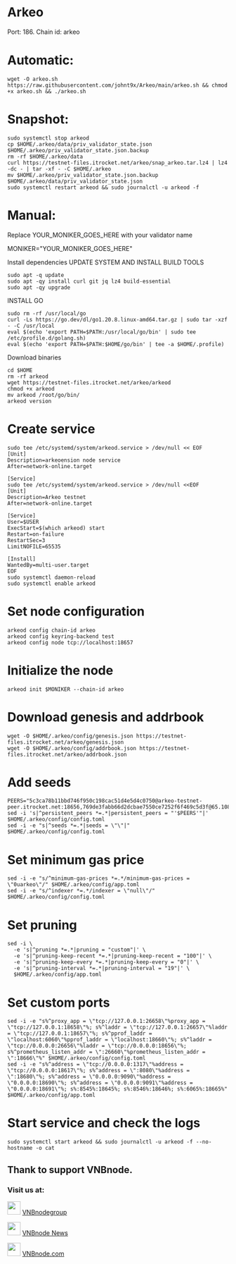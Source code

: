 # Arkeo

Port: 186. Chain id: arkeo

# Automatic:
```
wget -O arkeo.sh https://raw.githubusercontent.com/johnt9x/Arkeo/main/arkeo.sh && chmod +x arkeo.sh && ./arkeo.sh
```
# Snapshot:
```
sudo systemctl stop arkeod
cp $HOME/.arkeo/data/priv_validator_state.json $HOME/.arkeo/priv_validator_state.json.backup
rm -rf $HOME/.arkeo/data 
curl https://testnet-files.itrocket.net/arkeo/snap_arkeo.tar.lz4 | lz4 -dc - | tar -xf - -C $HOME/.arkeo
mv $HOME/.arkeo/priv_validator_state.json.backup $HOME/.arkeo/data/priv_validator_state.json
sudo systemctl restart arkeod && sudo journalctl -u arkeod -f
```
# Manual:
Replace YOUR_MONIKER_GOES_HERE with your validator name

MONIKER="YOUR_MONIKER_GOES_HERE"

Install dependencies
UPDATE SYSTEM AND INSTALL BUILD TOOLS
```
sudo apt -q update
sudo apt -qy install curl git jq lz4 build-essential
sudo apt -qy upgrade
```
INSTALL GO
```
sudo rm -rf /usr/local/go
curl -Ls https://go.dev/dl/go1.20.8.linux-amd64.tar.gz | sudo tar -xzf - -C /usr/local
eval $(echo 'export PATH=$PATH:/usr/local/go/bin' | sudo tee /etc/profile.d/golang.sh)
eval $(echo 'export PATH=$PATH:$HOME/go/bin' | tee -a $HOME/.profile)
```
Download binaries
```
cd $HOME
rm -rf arkeod
wget https://testnet-files.itrocket.net/arkeo/arkeod
chmod +x arkeod
mv arkeod /root/go/bin/
arkeod version
```
# Create service
```
sudo tee /etc/systemd/system/arkeod.service > /dev/null << EOF
[Unit]
Description=arkeoension node service
After=network-online.target

[Service]
sudo tee /etc/systemd/system/arkeod.service > /dev/null <<EOF
[Unit]
Description=Arkeo testnet
After=network-online.target

[Service]
User=$USER
ExecStart=$(which arkeod) start
Restart=on-failure
RestartSec=3
LimitNOFILE=65535

[Install]
WantedBy=multi-user.target
EOF
sudo systemctl daemon-reload
sudo systemctl enable arkeod
```
# Set node configuration
```
arkeod config chain-id arkeo
arkeod config keyring-backend test
arkeod config node tcp://localhost:18657
```
# Initialize the node
```
arkeod init $MONIKER --chain-id arkeo
```
# Download genesis and addrbook
```
wget -O $HOME/.arkeo/config/genesis.json https://testnet-files.itrocket.net/arkeo/genesis.json
wget -O $HOME/.arkeo/config/addrbook.json https://testnet-files.itrocket.net/arkeo/addrbook.json
```
# Add seeds
```
PEERS="5c3ca78b11bbd746f950c198cac51d4e5d4c0750@arkeo-testnet-peer.itrocket.net:18656,769de3fabb66d2dcbae7550ce7252f6f469c5d3f@65.108.126.188:26856,e033753cac027fc6605a95dab3b3fc5550d4b9bf@65.109.84.33:40656,25a9af68f987e254e50d6d7e6a1e68a5a40c1b7c@65.109.92.148:60556,6ae2136893a08a412f0c02eab8d595d502cd5457@65.108.206.118:36656,f970798283d0460832f6c964569ca894a4b6218e@65.108.124.121:61056,be71f456a7aa3da953db899298b53d28b75f4676@65.108.229.93:37656,b487e892071fd3d89cc9d0de60eeed60ba7c4e5c@65.109.116.119:15756,893a44b8501faa22fbe2f4d61c6586f231bd1638@65.109.28.177:33656,8c2d799bcc4fbf44ef34bbd2631db5c3f4619e41@213.239.207.175:60656,8e7c1c3d2416acf5fc9c9b6b74a8d9f53db1f567@94.130.220.233:26646,a2130910e8f8a04888b9b01a372fa1e74ab50b3a@62.171.130.196:11156"
sed -i 's|^persistent_peers *=.*|persistent_peers = "'$PEERS'"|' $HOME/.arkeo/config/config.toml
sed -i -e "s|^seeds *=.*|seeds = \"\"|" $HOME/.arkeo/config/config.toml
```
# Set minimum gas price
```
sed -i -e "s/^minimum-gas-prices *=.*/minimum-gas-prices = \"0uarkeo\"/" $HOME/.arkeo/config/app.toml
sed -i -e "s/^indexer *=.*/indexer = \"null\"/" $HOME/.arkeo/config/config.toml
```
# Set pruning
```
sed -i \
  -e 's|^pruning *=.*|pruning = "custom"|' \
  -e 's|^pruning-keep-recent *=.*|pruning-keep-recent = "100"|' \
  -e 's|^pruning-keep-every *=.*|pruning-keep-every = "0"|' \
  -e 's|^pruning-interval *=.*|pruning-interval = "19"|' \
  $HOME/.arkeo/config/app.toml
```
# Set custom ports
```
sed -i -e "s%^proxy_app = \"tcp://127.0.0.1:26658\"%proxy_app = \"tcp://127.0.0.1:18658\"%; s%^laddr = \"tcp://127.0.0.1:26657\"%laddr = \"tcp://127.0.0.1:18657\"%; s%^pprof_laddr = \"localhost:6060\"%pprof_laddr = \"localhost:18660\"%; s%^laddr = \"tcp://0.0.0.0:26656\"%laddr = \"tcp://0.0.0.0:18656\"%; s%^prometheus_listen_addr = \":26660\"%prometheus_listen_addr = \":18666\"%" $HOME/.arkeo/config/config.toml
sed -i -e "s%^address = \"tcp://0.0.0.0:1317\"%address = \"tcp://0.0.0.0:18617\"%; s%^address = \":8080\"%address = \":18680\"%; s%^address = \"0.0.0.0:9090\"%address = \"0.0.0.0:18690\"%; s%^address = \"0.0.0.0:9091\"%address = \"0.0.0.0:18691\"%; s%:8545%:18645%; s%:8546%:18646%; s%:6065%:18665%" $HOME/.arkeo/config/app.toml
```
# Start service and check the logs
```
sudo systemctl start arkeod && sudo journalctl -u arkeod -f --no-hostname -o cat
```
## Thank to support VNBnode.
### Visit us at:

<img src="https://user-images.githubusercontent.com/50621007/183283867-56b4d69f-bc6e-4939-b00a-72aa019d1aea.png" width="30"/> <a href="https://t.me/VNBnodegroup" target="_blank">VNBnodegroup</a>

<img src="https://user-images.githubusercontent.com/50621007/183283867-56b4d69f-bc6e-4939-b00a-72aa019d1aea.png" width="30"/> <a href="https://t.me/Vnbnode" target="_blank">VNBnode News</a>

<img src="https://github.com/vnbnode/VNBnode-Guides/blob/main/VNBnode.jpg" width="30"/> <a href="https://VNBnode.com" target="_blank">VNBnode.com</a>